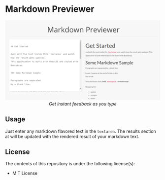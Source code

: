 # Markdown Previewer

<img src="meta/app-preview.png">

<div align="center">
  <i>Get instant feedback as you type</i>
</div>

## Usage

Just enter any markdown flavored text in the `textarea`. The results section at will be updated with the rendered result of your markdown text.

## License

The contents of this repository is under the following license(s):

* MIT License
